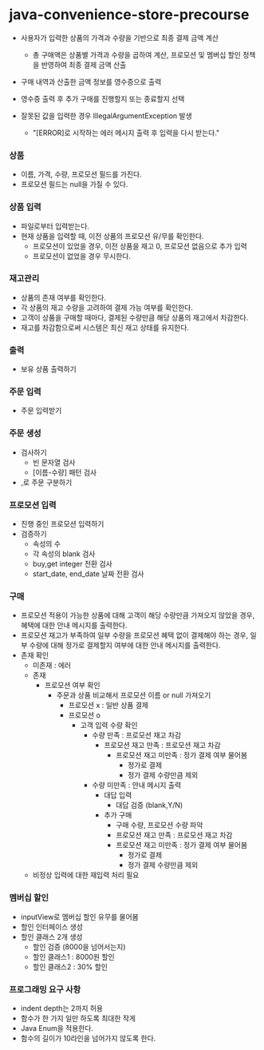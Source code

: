 # java-convenience-store-precourse

- 사용자가 입력한 상품의 가격과 수량을 기반으로 최종 결제 금액 계산
  - 총 구매액은 상품별 가격과 수량을 곱하여 계산, 프로모션 및 멤버십 할인 정책을 반영하여 최종 결제 금액 산출

- 구매 내역과 산출한 금액 정보를 영수증으로 출력

- 영수증 출력 후 추가 구매를 진행할지 또는 종료할지 선택

- 잘못된 값을 입력한 경우 IllegalArgumentException 발생
  - "[ERROR]로 시작하는 에러 메시지 출력 후 입력을 다시 받는다."

### 상품
- 이름, 가격, 수량, 프로모션 필드를 가진다.
- 프로모션 필드는 null을 가질 수 있다.

### 상품 입력
- 파일로부터 입력받는다.
- 현재 상품을 입력할 때, 이전 상품의 프로모션 유/무를 확인한다.
  - 프로모션이 있었을 경우, 이전 상품을 재고 0, 프로모션 없음으로 추가 입력
  - 프로모션이 없었을 경우 무시한다.

### 재고관리
- 상품의 존재 여부를 확인한다.
- 각 상품의 재고 수량을 고려하여 결제 가능 여부를 확인한다.
- 고객이 상품을 구매할 때마다, 결제된 수량만큼 해당 상품의 재고에서 차감한다.
- 재고를 차감함으로써 시스템은 최신 재고 상태를 유지한다.

### 출력
- 보유 상품 출력하기

### 주문 입력
- 주문 입력받기

### 주문 생성
- 검사하기
  - 빈 문자열 검사
  - [이름-수량] 패턴 검사
- ,로 주문 구분하기

### 프로모션 입력
- 진행 중인 프로모션 입력하기
- 검증하기
  - 속성의 수
  - 각 속성의 blank 검사
  - buy,get integer 전환 검사
  - start_date, end_date 날짜 전환 검사

### 구매
- 프로모션 적용이 가능한 상품에 대해 고객이 해당 수량만큼 가져오지 않았을 경우, 
혜택에 대한 안내 메시지를 출력한다.
- 프로모션 재고가 부족하여 일부 수량을 프로모션 혜택 없이 결제해야 하는 경우, 
일부 수량에 대해 정가로 결제할지 여부에 대한 안내 메시지를 출력한다.
- 존재 확인
  - 미존재 : 에러
  - 존재
    - 프로모션 여부 확인
      - 주문과 상품 비교해서 프로모션 이름 or null 가져오기 
        - 프로모션 x : 일반 상품 결제
        - 프로모션 o 
          - 고객 입력 수량 확인
            - 수량 만족 : 프로모션 재고 차감
              - 프로모션 재고 만족 : 프로모션 재고 차감
                - 프로모션 재고 미만족 : 정가 결제 여부 물어봄
                  - 정가로 결제
                  - 정가 결제 수량만큼 제외
            - 수량 미만족 : 안내 메시지 출력
              - 대답 입력
                - 대답 검증 (blank,Y/N)
              - 추가 구매
                - 구매 수량, 프로모션 수량 파악
                - 프로모션 재고 만족 : 프로모션 재고 차감
                - 프로모션 재고 미만족 : 정가 결제 여부 물어봄
                  - 정가로 결제
                  - 정가 결제 수량만큼 제외
  - 비정상 입력에 대한 재입력 처리 필요

### 멤버십 할인
- inputView로 멤버십 할인 유무를 물어봄
- 할인 인터페이스 생성
- 할인 클래스 2개 생성
  - 할인 검증 (8000을 넘어서는지)
  - 할인 클래스1 : 8000원 할인
  - 할인 클래스2 : 30% 할인


### 프로그래밍 요구 사항
- indent depth는 2까지 허용
- 함수가 한 가지 일만 하도록 최대한 작게
- Java Enum을 적용한다.
- 함수의 길이가 10라인을 넘어가지 않도록 한다.